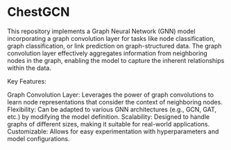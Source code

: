 # ChestGCN
This repository implements a Graph Neural Network (GNN) model incorporating a graph convolution layer for tasks like node classification, graph classification, or link prediction on graph-structured data. The graph convolution layer effectively aggregates information from neighboring nodes in the graph, enabling the model to capture the inherent relationships within the data.

Key Features:

Graph Convolution Layer: Leverages the power of graph convolutions to learn node representations that consider the context of neighboring nodes.
Flexibility: Can be adapted to various GNN architectures (e.g., GCN, GAT, etc.) by modifying the model definition.
Scalability: Designed to handle graphs of different sizes, making it suitable for real-world applications.
Customizable: Allows for easy experimentation with hyperparameters and model configurations.
